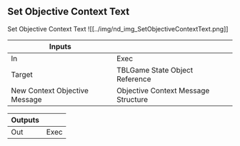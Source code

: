 ## Set Objective Context Text
Set Objective Context Text
![[../img/nd_img_SetObjectiveContextText.png]]

|Inputs||
|--|--|
| In | Exec |
| Target | TBLGame State Object Reference |
| New Context Objective Message | Objective Context Message Structure |

|Outputs||
|--|--|
| Out | Exec |
